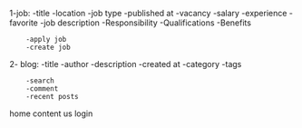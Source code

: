 1-job:
        -title
        -location
        -job type
        -published at
        -vacancy
        -salary
        -experience
        -favorite
        -job description
        -Responsibility
        -Qualifications
        -Benefits


        -apply job
        -create job


2- blog:
        -title
        -author
        -description
        -created at
        -category
        -tags


        -search
        -comment
        -recent posts


home
content us 
login
